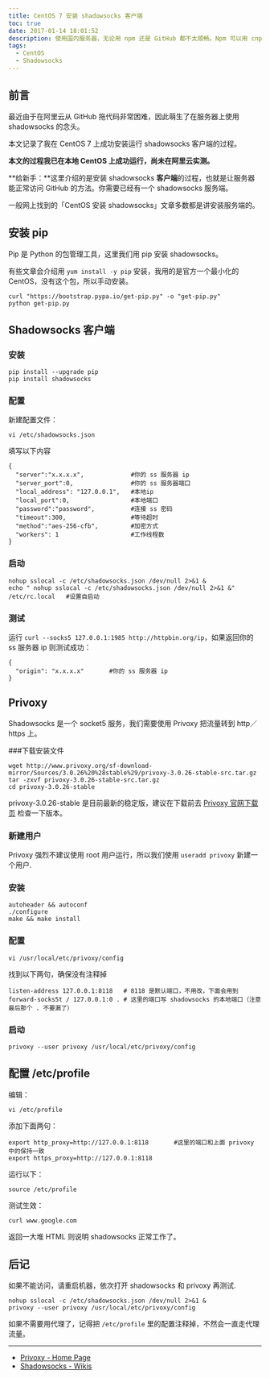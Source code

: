 ```yaml
---
title: CentOS 7 安装 shadowsocks 客户端
toc: true
date: 2017-01-14 18:01:52
description: 使用国内服务器，无论用 npm 还是 GitHub 都不太顺畅。Npm 可以用 cnpm 代替，GitHub 就没办法了。用了 shadowsocks，这个问题就完美解决了。
tags:
  - CentOS
  - Shadowsocks
---
```


## 前言
最近由于在阿里云从 GitHub 拖代码非常困难，因此萌生了在服务器上使用 shadowsocks 的念头。

本文记录了我在 CentOS 7 上成功安装运行 shadowsocks 客户端的过程。

**本文的过程我已在本地 CentOS 上成功运行，尚未在阿里云实测。**

**给新手：**这里介绍的是安装 shadowsocks **客户端**的过程，也就是让服务器能正常访问 GitHub 的方法。你需要已经有一个 shadowsocks 服务端。

一般网上找到的「CentOS 安装 shadowsocks」文章多数都是讲安装服务端的。

## 安装 pip

Pip 是 Python 的包管理工具，这里我们用 pip 安装 shadowsocks。

有些文章会介绍用 `yum install -y pip` 安装，我用的是官方一个最小化的 CentOS，没有这个包，所以手动安装。

```
curl "https://bootstrap.pypa.io/get-pip.py" -o "get-pip.py"
python get-pip.py
```

## Shadowsocks 客户端

### 安装
```
pip install --upgrade pip
pip install shadowsocks
```

### 配置

新建配置文件：

```
vi /etc/shadowsocks.json
```

填写以下内容

```
{
  "server":"x.x.x.x",             #你的 ss 服务器 ip
  "server_port":0,                #你的 ss 服务器端口
  "local_address": "127.0.0.1",   #本地ip
  "local_port":0,                 #本地端口
  "password":"password",          #连接 ss 密码
  "timeout":300,                  #等待超时
  "method":"aes-256-cfb",         #加密方式
  "workers": 1                    #工作线程数
}
```

### 启动

```
nohup sslocal -c /etc/shadowsocks.json /dev/null 2>&1 &
echo " nohup sslocal -c /etc/shadowsocks.json /dev/null 2>&1 &" /etc/rc.local   #设置自启动
```

### 测试

运行 `curl --socks5 127.0.0.1:1985 http://httpbin.org/ip`，如果返回你的 ss 服务器 ip 则测试成功：

```
{
  "origin": "x.x.x.x"       #你的 ss 服务器 ip
}
```

## Privoxy

Shadowsocks 是一个 socket5 服务，我们需要使用 Privoxy 把流量转到 http／https 上。

###下载安装文件

```
wget http://www.privoxy.org/sf-download-mirror/Sources/3.0.26%20%28stable%29/privoxy-3.0.26-stable-src.tar.gz
tar -zxvf privoxy-3.0.26-stable-src.tar.gz
cd privoxy-3.0.26-stable
```

privoxy-3.0.26-stable 是目前最新的稳定版，建议在下载前去 [Privoxy 官网下载页](https://www.privoxy.org/sf-download-mirror/Sources/) 检查一下版本。

### 新建用户

Privoxy 强烈不建议使用 root 用户运行，所以我们使用 `useradd privoxy` 新建一个用户.

### 安装
```
autoheader && autoconf
./configure
make && make install
```

### 配置

```
vi /usr/local/etc/privoxy/config
```

找到以下两句，确保没有注释掉

```
listen-address 127.0.0.1:8118   # 8118 是默认端口，不用改，下面会用到
forward-socks5t / 127.0.0.1:0 . # 这里的端口写 shadowsocks 的本地端口（注意最后那个 . 不要漏了）
```

### 启动

```
privoxy --user privoxy /usr/local/etc/privoxy/config
```

## 配置 /etc/profile

编辑：

```
vi /etc/profile
```

添加下面两句：

```
export http_proxy=http://127.0.0.1:8118       #这里的端口和上面 privoxy 中的保持一致
export https_proxy=http://127.0.0.1:8118
```

运行以下：

```
source /etc/profile
```

测试生效：

```
curl www.google.com
```

返回一大堆 HTML 则说明 shadowsocks 正常工作了。

## 后记
如果不能访问，请重启机器，依次打开 shadowsocks 和 privoxy 再测试.

```
nohup sslocal -c /etc/shadowsocks.json /dev/null 2>&1 &
privoxy --user privoxy /usr/local/etc/privoxy/config
```

如果不需要用代理了，记得把 `/etc/profile` 里的配置注释掉，不然会一直走代理流量。

***
- [Privoxy - Home Page](https://www.privoxy.org/)
- [Shadowsocks - Wikis](https://zh.wikipedia.org/wiki/Shadowsocks)
